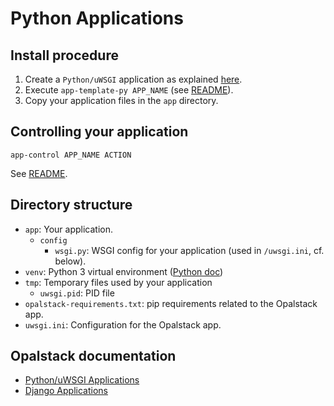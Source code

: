 # Python Applications

## Install procedure

1. Create a `Python/uWSGI` application as explained [here](https://help.opalstack.com/article/60/pythonuwsgi-applications#installing-a-pythonuwsgi-application).
2. Execute `app-template-py APP_NAME` (see [README](../../README.md)).
3. Copy your application files in the `app` directory.


## Controlling your application

`app-control APP_NAME ACTION`

See [README](../../README.md).


## Directory structure

- `app`: Your application.
  - `config`
    - `wsgi.py`: WSGI config for your application (used in `/uwsgi.ini`, cf. below).
- `venv`: Python 3 virtual environment ([Python doc](https://docs.python.org/3/library/venv.html))
- `tmp`: Temporary files used by your application
  - `uwsgi.pid`: PID file
- `opalstack-requirements.txt`: pip requirements related to the Opalstack app.
- `uwsgi.ini`: Configuration for the Opalstack app.


## Opalstack documentation

- [Python/uWSGI Applications](https://help.opalstack.com/article/60/pythonuwsgi-applications)
- [Django Applications](https://help.opalstack.com/article/61/installing-django)
